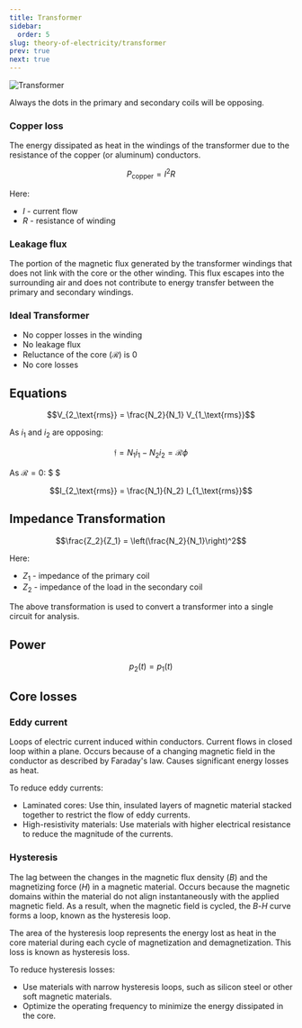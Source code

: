 ```yaml
---
title: Transformer
sidebar:
  order: 5
slug: theory-of-electricity/transformer
prev: true
next: true
---
```


![Transformer](/images/theory-of-electricity/transformer.jpg)

Always the dots in the primary and secondary coils will be opposing.

### Copper loss

The energy dissipated as heat in the windings of the transformer due to the resistance of the copper (or aluminum) conductors.

```math
P_\text{copper} = I^2 R
```

Here:
- $I$ - current flow
- $R$ - resistance of winding

### Leakage flux

The portion of the magnetic flux generated by the transformer windings that does not link with the core or the other winding. This flux escapes into the surrounding air and does not contribute to energy transfer between the primary and secondary windings.

### Ideal Transformer

- No copper losses in the winding
- No leakage flux
- Reluctance of the core ($\mathcal{R}$) is 0
- No core losses

## Equations
```math
V_{2_\text{rms}} = \frac{N_2}{N_1} V_{1_\text{rms}}
```

As $i_1$ and $i_2$ are opposing:

```math
\mathfrak{f} = N_1i_1 - N_2i_2 = \mathcal{R}\phi
```

As $\mathcal{R}=0$: $ $

```math
I_{2_\text{rms}} = \frac{N_1}{N_2} I_{1_\text{rms}}
```

## Impedance Transformation

```math
\frac{Z_2}{Z_1} = \left(\frac{N_2}{N_1}\right)^2
```

Here:
- $Z_1$ - impedance of the primary coil
- $Z_2$ - impedance of the load in the secondary coil

The above transformation is used to convert a transformer into a single circuit for analysis.

## Power

```math
p_2(t) = p_1(t)
```

## Core losses

### Eddy current

Loops of electric current induced within conductors. Current flows in closed loop within a plane. Occurs because of a changing magnetic field in the conductor as described by Faraday's law. Causes significant energy losses as heat.

To reduce eddy currents:
- Laminated cores: Use thin, insulated layers of magnetic material stacked together to restrict the flow of eddy currents.
- High-resistivity materials: Use materials with higher electrical resistance to reduce the magnitude of the currents.

### Hysteresis

The lag between the changes in the magnetic flux density ($B$) and the magnetizing force ($H$) in a magnetic material. Occurs because the magnetic domains within the material do not align instantaneously with the applied magnetic field. As a result, when the magnetic field is cycled, the $B$-$H$ curve forms a loop, known as the hysteresis loop.

The area of the hysteresis loop represents the energy lost as heat in the core material during each cycle of magnetization and demagnetization. This loss is known as hysteresis loss.

To reduce hysteresis losses:
- Use materials with narrow hysteresis loops, such as silicon steel or other soft magnetic materials.
- Optimize the operating frequency to minimize the energy dissipated in the core.
